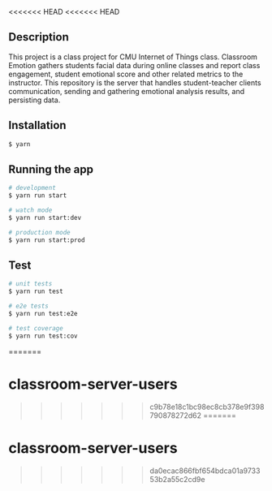 <<<<<<< HEAD
<<<<<<< HEAD


## Description

This project is a class project for CMU Internet of Things class. Classroom Emotion gathers students facial data during online classes and report class engagement, student emotional score and other related metrics to the instructor. This repository is the server that handles student-teacher clients communication, sending and gathering emotional analysis results, and persisting data.

## Installation

```bash
$ yarn
```

## Running the app

```bash
# development
$ yarn run start

# watch mode
$ yarn run start:dev

# production mode
$ yarn run start:prod
```

## Test

```bash
# unit tests
$ yarn run test

# e2e tests
$ yarn run test:e2e

# test coverage
$ yarn run test:cov
```
=======
# classroom-server-users
>>>>>>> c9b78e18c1bc98ec8cb378e9f398790878272d62
=======
# classroom-server-users
>>>>>>> da0ecac866fbf654bdca01a973353b2a55c2cd9e
